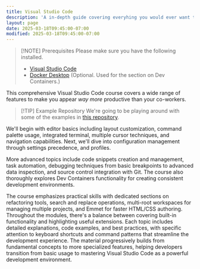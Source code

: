 ```yaml
---
title: Visual Studio Code
description: 'A in-depth guide covering everyhing you would ever want to know about using Visual Studio Code.'
layout: page
date: 2025-03-18T09:45:00-07:00
modified: 2025-03-18T09:45:00-07:00
---
```


> [!NOTE] Prerequisites
> Please make sure you have the following installed.
>
> - [Visual Studio Code](https://code.visualstudio.com/download)
> - [Docker Desktop](https://www.docker.com/products/docker-desktop/) (Optional. Used for the section on Dev Containers.)

This comprehensive Visual Studio Code course covers a wide range of features to make you appear _way more_ productive than your co-workers.

> [!TIP] Example Repository
> We're going to be playing around with some of the examples in [this repository](https://github.com/stevekinney/vscode-examples).

We'll begin with editor basics including layout customization, command palette usage, integrated terminal, multiple cursor techniques, and navigation capabilities. Next, we'll dive into configuration management through settings precedence, and profiles.

More advanced topics include code snippets creation and management, task automation, debugging techniques from basic breakpoints to advanced data inspection, and source control integration with Git. The course also thoroughly explores Dev Containers functionality for creating consistent development environments.

The course emphasizes practical skills with dedicated sections on refactoring tools, search and replace operations, multi-root workspaces for managing multiple projects, and Emmet for faster HTML/CSS authoring. Throughout the modules, there's a balance between covering built-in functionality and highlighting useful extensions. Each topic includes detailed explanations, code examples, and best practices, with specific attention to keyboard shortcuts and command patterns that streamline the development experience. The material progressively builds from fundamental concepts to more specialized features, helping developers transition from basic usage to mastering Visual Studio Code as a powerful development environment.
